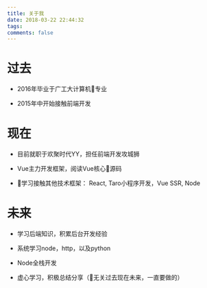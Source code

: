 ```yaml
---
title: 关于我
date: 2018-03-22 22:44:32
tags:
comments: false
---
```

# 过去

* 2016年毕业于广工大计算机专业

* 2015年中开始接触前端开发

# 现在

* 目前就职于欢聚时代YY，担任前端开发攻城狮

* Vue主力开发框架，阅读Vue核心源码
  
* 学习接触其他技术框架： React, Taro小程序开发，Vue SSR, Node

# 未来

* 学习后端知识，积累后台开发经验

* 系统学习node，http，以及python
  
* Node全栈开发

* 虚心学习，积极总结分享（无关过去现在未来，一直要做的）